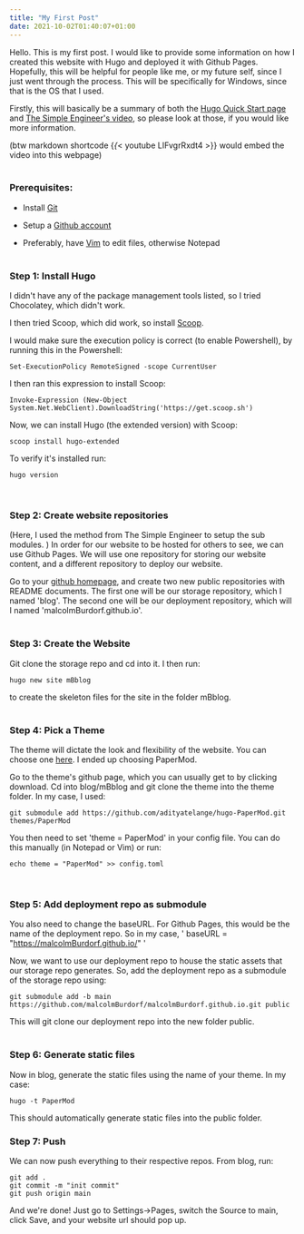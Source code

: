 ```yaml
---
title: "My First Post"
date: 2021-10-02T01:40:07+01:00
---
```


Hello.  This is my first post. 
I would like to provide some information on how I created this website with Hugo and deployed it with Github Pages. 
Hopefully, this will be helpful for people like me, or my future self, since I just went through the process.  This will be specifically for Windows, since that is the OS that I used.

Firstly, this will basically be a summary of both the [Hugo Quick Start page](https://gohugo.io/getting-started/quick-start/) and 
[The Simple Engineer's video](https://www.youtube.com/watch?v=LIFvgrRxdt4), so please look at those, if you would like more information.

(btw markdown shortcode {_{_< youtube LIFvgrRxdt4 >}} would embed the video into this webpage)  
&nbsp; 

### Prerequisites:

- Install [Git](https://git-scm.com/download/win)

- Setup a [Github account](https://github.com/join)

- Preferably, have [Vim](https://neovim.io/) to edit files, otherwise Notepad  
&nbsp;
 

### Step 1: Install Hugo

I didn't have any of the package management tools listed, so I tried Chocolatey, which didn't work.


I then tried Scoop, which did work, so install [Scoop](https://scoop.sh/).


I would make sure the execution policy is correct (to enable Powershell), 
by running this in the Powershell:
```
Set-ExecutionPolicy RemoteSigned -scope CurrentUser
```

I then ran this expression to install Scoop:
```
Invoke-Expression (New-Object System.Net.WebClient).DownloadString('https://get.scoop.sh') 
```

Now, we can install Hugo (the extended version) with Scoop:
```
scoop install hugo-extended
```

To verify it's installed run: 
```
hugo version
```
&nbsp; 
 
### Step 2: Create website repositories

(Here, I used the method from The Simple Engineer to setup the sub modules. )
In order for our website to be hosted for others to see, we can use Github Pages.
We will use one repository for storing our website content, 
and a different repository to deploy our website. 

Go to your [github homepage](https://github.com/), 
and create two new public repositories with README documents.
The first one will be our storage repository, which I named 'blog'.
The second one will be our deployment repository, which will I named 'malcolmBurdorf.github.io'.  
&nbsp; 
 

 

### Step 3: Create the Website

Git clone the storage repo and cd into it.  I then run:

```
hugo new site mBblog
```

to create the skeleton files for the site in the folder mBblog.  
&nbsp;
 

### Step 4: Pick a Theme

The theme will dictate the look and flexibility of the website. 
You can choose one [here](https://themes.gohugo.io/).
I ended up choosing PaperMod. 

Go to the theme's github page, which you can usually get to by clicking download.
Cd into blog/mBblog and git clone the theme into the theme folder.  In my case, I used:

```
git submodule add https://github.com/adityatelange/hugo-PaperMod.git themes/PaperMod
```

You then need to set 'theme = PaperMod' in your config file. 
You can do this manually (in Notepad or Vim) or run:

```
echo theme = "PaperMod" >> config.toml
```
&nbsp;


### Step 5: Add deployment repo as submodule
 
You also need to change the baseURL. 
For Github Pages, this would be the name of the deployment repo. 
So in my case, ' baseURL = "https://malcolmBurdorf.github.io/" '

Now, we want to use our deployment repo to house the static assets that our storage repo generates. 
So, add the deployment repo as a submodule of the storage repo using:

```
git submodule add -b main https://github.com/malcolmBurdorf/malcolmBurdorf.github.io.git public
```

This will git clone our deployment repo into the new folder public.  
&nbsp; 

### Step 6: Generate static files

Now in blog, generate the static files using the name of your theme. In my case:

```
hugo -t PaperMod
```

This should automatically generate static files into the public folder.
&nbsp; 

### Step 7: Push

We can now push everything to their respective repos.
From blog, run:

```
git add .
git commit -m "init commit"
git push origin main
```

And we're done! Just go to Settings->Pages, switch the Source to main, click Save, and your website url should pop up. 

